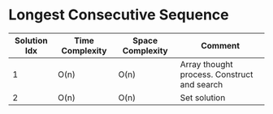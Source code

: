 # Longest Consecutive Sequence

| Solution Idx | Time Complexity | Space Complexity | Comment                                     |
| ------------ | --------------- | ---------------- | ------------------------------------------- |
| 1            | O(n)            | O(n)             | Array thought process. Construct and search |
| 2            | O(n)            | O(n)             | Set solution                                |
